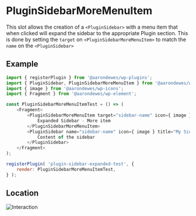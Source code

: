 # PluginSidebarMoreMenuItem

This slot allows the creation of a `<PluginSidebar>` with a menu item that when clicked will expand the sidebar to the appropriate Plugin section.
This is done by setting the `target` on `<PluginSidebarMoreMenuItem>` to match the `name` on the `<PluginSidebar>`

## Example

```js
import { registerPlugin } from '@aarondewes/wp-plugins';
import { PluginSidebar, PluginSidebarMoreMenuItem } from '@aarondewes/wp-edit-post';
import { image } from '@aarondewes/wp-icons';
import { Fragment } from '@aarondewes/wp-element';

const PluginSidebarMoreMenuItemTest = () => (
	<Fragment>
		<PluginSidebarMoreMenuItem target="sidebar-name" icon={ image }>
			Expanded Sidebar - More item
		</PluginSidebarMoreMenuItem>
		<PluginSidebar name="sidebar-name" icon={ image } title="My Sidebar">
			Content of the sidebar
		</PluginSidebar>
	</Fragment>
);

registerPlugin( 'plugin-sidebar-expanded-test', {
	render: PluginSidebarMoreMenuItemTest,
} );
```

## Location

![Interaction](https://raw.githubusercontent.com/WordPress/gutenberg/HEAD/docs/assets/plugin-sidebar-more-menu-item.gif?raw=true)
